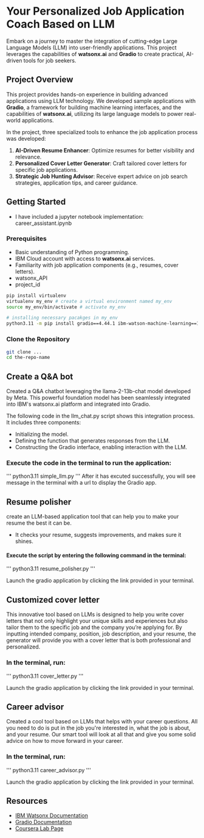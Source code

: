 # Your Personalized Job Application Coach Based on LLM

Embark on a journey to master the integration of cutting-edge Large Language Models (LLM) into user-friendly applications. This project leverages the capabilities of **watsonx.ai** and **Gradio** to create practical, AI-driven tools for job seekers.

## Project Overview

This project provides hands-on experience in building advanced applications using LLM technology. We developed sample applications with **Gradio**, a framework for building machine learning interfaces, and the capabilities of **watsonx.ai**, utilizing its large language models to power real-world applications. 

In the project, three specialized tools to enhance the job application process was developed:
1. **AI-Driven Resume Enhancer**: Optimize resumes for better visibility and relevance.
2. **Personalized Cover Letter Generator**: Craft tailored cover letters for specific job applications.
3. **Strategic Job Hunting Advisor**: Receive expert advice on job search strategies, application tips, and career guidance.

## Getting Started

- I have included a jupyter notebook implementation: career_assistant.ipynb

### Prerequisites
- Basic understanding of Python programming.
- IBM Cloud account with access to **watsonx.ai** services.
- Familiarity with job application components (e.g., resumes, cover letters).
- watsonx_API 
- project_id 

```bash
pip install virtualenv 
virtualenv my_env # create a virtual environment named my_env
source my_env/bin/activate # activate my_env
```

```bash
# installing necessary pacakges in my_env
python3.11 -m pip install gradio==4.44.1 ibm-watson-machine-learning==1.0.349 email-validator==2.1.1 numpy==1.23.5 pandas==1.5.3
```
### Clone the Repository

```bash
git clone ...
cd the-repo-name
```
## Create a Q&A bot
Created a Q&A chatbot leveraging the llama-2-13b-chat model developed by Meta. This powerful foundation model has been seamlessly integrated into IBM's watsonx.ai platform and integrated into Gradio.

The following code in the llm_chat.py script shows this integration process. It includes three components:

- Initializing the model.
- Defining the function that generates responses from the LLM.
- Constructing the Gradio interface, enabling interaction with the LLM.

### Execute the code in the terminal to run the application:

'''
python3.11 simple_llm.py
'''
After it has excuted successfully, you will see message in the terminal with a url to display  the Gradio app.

## Resume polisher
create an LLM-based application tool that can help you to make your resume the best it can be. 
- It checks your resume, suggests improvements, and makes sure it shines.

#### Execute the script by entering the following command in the terminal:

'''
python3.11 resume_polisher.py
'''

Launch the gradio application by clicking the link provided in your terminal.

## Customized cover letter
This innovative tool based on LLMs is designed to help you write cover letters that not only highlight your unique skills and experiences but also tailor them to the specific job and the company you’re applying for. By inputting intended company, position, job description, and your resume, the generator will provide you with a cover letter that is both professional and personalized.

### In the terminal, run:

'''
python3.11 cover_letter.py
'''

Launch the gradio application by clicking the link provided in your terminal.

## Career advisor
Created a cool tool based on LLMs that helps with your career questions. All you need to do is put in the job you're interested in, what the job is about, and your resume. Our smart tool will look at all that and give you some solid advice on how to move forward in your career.

### In the terminal, run:

'''
python3.11 career_advisor.py
'''

Launch the gradio application by clicking the link provided in your terminal.

## Resources
- [IBM Watsonx Documentation](https://www.ibm.com/cloud/watsonx)
- [Gradio Documentation](https://gradio.app/)
- [Coursera Lab Page](https://www.coursera.org/learn/building-gen-ai-powered-applications/ungradedLti/mr4Il/lab-your-personalized-job-application-coach-based-on-llm)
























































































































































































































































































































































































































































































































































